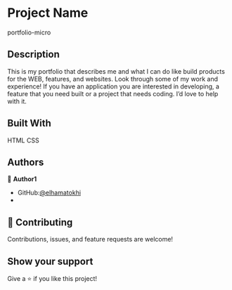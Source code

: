 

# Project Name
portfolio-micro


## Description

This is my portfolio that describes me and what I can do like build products for the WEB, features, and websites. Look through some of my work and experience! If you have an application you are interested in developing, a feature that you need built or a project that needs coding. I’d love to help with it.

## Built With
HTML
CSS

## Authors
👤 **Author1**

- GitHub:[@elhamatokhi](https://github.com/elhamatokhi)
- 
## 🤝 Contributing

Contributions, issues, and feature requests are welcome!

## Show your support

Give a ⭐️ if you like this project!
